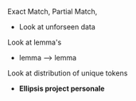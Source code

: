Exact Match, Partial Match,

- Look at unforseen data

Look at lemma's  

- lemma --> lemma

Look at distribution of unique tokens

- **Ellipsis project personale**

